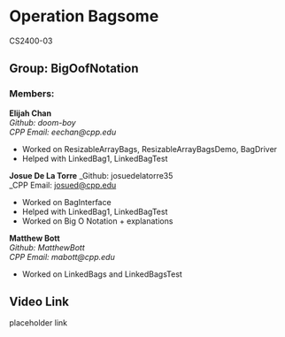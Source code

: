 # Operation Bagsome
CS2400-03

## Group: BigOofNotation

### Members:
**Elijah Chan**  
_Github: doom-boy_  
_CPP Email: eechan@cpp.edu_ 
* Worked on ResizableArrayBags, ResizableArrayBagsDemo, BagDriver
* Helped with LinkedBag1, LinkedBagTest

**Josue De La Torre**
_Github: josuedelatorre35  
_CPP Email: josued@cpp.edu  
* Worked on BagInterface  
* Helped with LinkedBag1, LinkedBagTest
* Worked on Big O Notation + explanations

**Matthew Bott**  
_Github: MatthewBott_  
_CPP Email: mabott@cpp.edu_  
* Worked on LinkedBags and LinkedBagsTest

## Video Link

placeholder link
